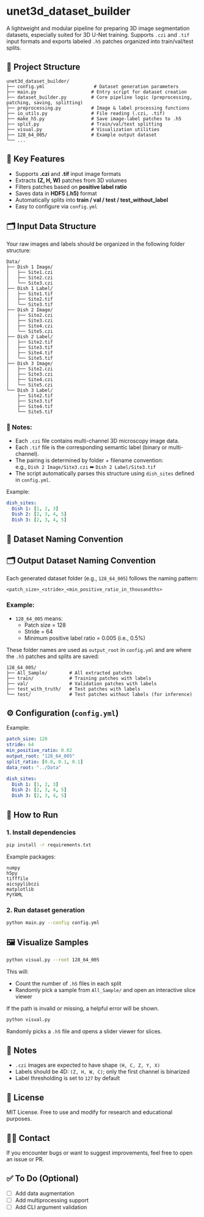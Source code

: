 # unet3d_dataset_builder

A lightweight and modular pipeline for preparing 3D image segmentation datasets, especially suited for 3D U-Net training. Supports `.czi` and `.tif` input formats and exports labeled `.h5` patches organized into train/val/test splits.

## 📂 Project Structure

```
unet3d_dataset_builder/
├── config.yml                  # Dataset generation parameters
├── main.py                    # Entry script for dataset creation
├── dataset_builder.py         # Core pipeline logic (preprocessing, patching, saving, splitting)
├── preprocessing.py           # Image & label processing functions
├── io_utils.py                # File reading (.czi, .tif)
├── make_h5.py                 # Save image-label patches to .h5
├── split.py                   # Train/val/test splitting
├── visual.py                  # Visualization utilities
├── 128_64_005/                # Example output dataset
└── ...
```

## 🧠 Key Features

- Supports **.czi** and **.tif** input image formats
- Extracts **(Z, H, W)** patches from 3D volumes
- Filters patches based on **positive label ratio**
- Saves data in **HDF5 (.h5)** format
- Automatically splits into **train / val / test / test_without_label**
- Easy to configure via `config.yml`

## 🗂️ Input Data Structure

Your raw images and labels should be organized in the following folder structure:

```
Data/
├── Dish 1 Image/
│   ├── Site1.czi
│   ├── Site2.czi
│   └── Site3.czi
├── Dish 1 Label/
│   ├── Site1.tif
│   ├── Site2.tif
│   └── Site3.tif
├── Dish 2 Image/
│   ├── Site2.czi
│   ├── Site3.czi
│   ├── Site4.czi
│   └── Site5.czi
├── Dish 2 Label/
│   ├── Site2.tif
│   ├── Site3.tif
│   ├── Site4.tif
│   └── Site5.tif
├── Dish 3 Image/
│   ├── Site2.czi
│   ├── Site3.czi
│   ├── Site4.czi
│   └── Site5.czi
└── Dish 3 Label/
    ├── Site2.tif
    ├── Site3.tif
    ├── Site4.tif
    └── Site5.tif
```

### 📌 Notes:
- Each `.czi` file contains multi-channel 3D microscopy image data.
- Each `.tif` file is the corresponding semantic label (binary or multi-channel).
- The pairing is determined by folder + filename convention:  
  e.g., `Dish 2 Image/Site3.czi` ⬌ `Dish 2 Label/Site3.tif`
- The script automatically parses this structure using `dish_sites` defined in `config.yml`.

Example:

```yaml
dish_sites:
  Dish 1: [1, 2, 3]
  Dish 2: [2, 3, 4, 5]
  Dish 3: [2, 3, 4, 5]
```

## 📛 Dataset Naming Convention

## 🗂️ Output Dataset Naming Convention

Each generated dataset folder (e.g., `128_64_005`) follows the naming pattern:

```
<patch_size>_<stride>_<min_positive_ratio_in_thousandths>
```

### Example:
- `128_64_005` means:
  - Patch size = 128
  - Stride = 64
  - Minimum positive label ratio = 0.005 (i.e., 0.5%)

These folder names are used as `output_root` in `config.yml` and are where the `.h5` patches and splits are saved:

```
128_64_005/
├── All_Sample/        # All extracted patches
├── train/             # Training patches with labels
├── val/               # Validation patches with labels
├── test_with_truth/   # Test patches with labels
└── test/              # Test patches without labels (for inference)
```

## ⚙️ Configuration (`config.yml`)

Example:

```yaml
patch_size: 128
stride: 64
min_positive_ratio: 0.02
output_root: "128_64_005"
split_ratio: [0.8, 0.1, 0.1]
data_root: "../Data"

dish_sites:
  Dish 1: [1, 2, 3]
  Dish 2: [2, 3, 4, 5]
  Dish 3: [2, 3, 4, 5]
```

## 🚀 How to Run

### 1. Install dependencies

```bash
pip install -r requirements.txt
```

Example packages:

```
numpy
h5py
tifffile
aicspylibczi
matplotlib
PyYAML
```

### 2. Run dataset generation

```bash
python main.py --config config.yml
```


## 🖼️ Visualize Samples

```bash
python visual.py --root 128_64_005
```

This will:
- Count the number of `.h5` files in each split
- Randomly pick a sample from `All_Sample/` and open an interactive slice viewer

If the path is invalid or missing, a helpful error will be shown.


```bash
python visual.py
```

Randomly picks a `.h5` file and opens a slider viewer for slices.

## 📌 Notes

- `.czi` images are expected to have shape `(H, C, Z, Y, X)`
- Labels should be 4D: `(Z, H, W, C)`; only the first channel is binarized
- Label thresholding is set to `127` by default

## 📄 License

MIT License. Free to use and modify for research and educational purposes.

## 🙋‍♂️ Contact

If you encounter bugs or want to suggest improvements, feel free to open an issue or PR.

## ✅ To Do (Optional)

- [ ] Add data augmentation
- [ ] Add multiprocessing support
- [ ] Add CLI argument validation
